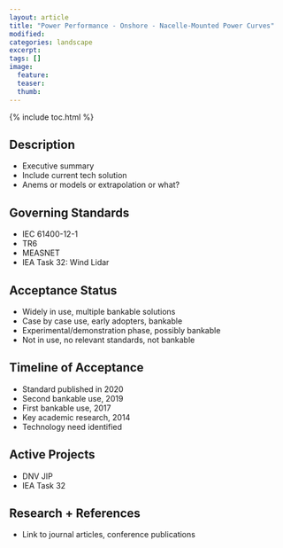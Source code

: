 ```yaml
---
layout: article
title: "Power Performance - Onshore - Nacelle-Mounted Power Curves"
modified:
categories: landscape
excerpt: 
tags: []
image:
  feature:
  teaser:
  thumb:
---
```


{% include toc.html %}

## Description
- Executive summary
- Include current tech solution
- Anems or models or extrapolation or what?

## Governing Standards
- IEC 61400-12-1
- TR6
- MEASNET
- IEA Task 32: Wind Lidar

## Acceptance Status
- Widely in use, multiple bankable solutions
- Case by case use, early adopters, bankable
- Experimental/demonstration phase, possibly bankable
- Not in use, no relevant standards, not bankable

## Timeline of Acceptance
- Standard published in 2020
- Second bankable use, 2019
- First bankable use, 2017
- Key academic research, 2014
- Technology need identified

## Active Projects
- DNV JIP
- IEA Task 32

## Research + References
- Link to journal articles, conference publications

